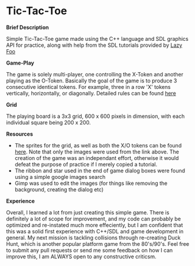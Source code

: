 Tic-Tac-Toe
=========

<b>Brief Description</b>

  Simple Tic-Tac-Toe game made using the C++ language and SDL graphics API for practice, along with help from the SDL tutorials provided by <a href = "http://lazyfoo.net">Lazy Foo</a>
  
<b>Game-Play</b>

  The game is solely multi-player, one controlling the X-Token and another playing as the O-Token. Basically the goal of the game is to produce 3 consecutive identical tokens. For example, three in a row 'X' tokens vertically, horizontally, or diagonally. Detailed rules can be found <a href = "http://boardgames.about.com/od/paperpencil/a/tic_tac_toe.htm">here</a>
  
<b>Grid</b>

  The playing board is a 3x3 grid, 600 x 600 pixels in dimension, with each individual square being 200 x 200. 
  
<b>Resources</b>

  <ul>
    <li>The sprites for the grid, as well as both the X/O tokens can be found <a href = "http://www.sdltutorials.com/sdl-tutorial-tic-tac-toe">here</a>. Note that only the images were used from the link above. The creation of the game was an independant effort, otherwise it would defeat the purpose of practice if I merely copied a tutorial.</li>
    <li>The ribbon and star used in the end of game dialog boxes were found using a simple google images search</li>
    <li>Gimp was used to edit the images (for things like removing the background, creating the dialog etc)</li>
  </ul>
<b>Experience</b>

  Overall, I learned a lot from just creating this simple game. There is definitely a lot of scope for improvement, and my code can probably be optimized and re-instated much more effeciently, but I am confident that this was a solid first experience with C++/SDL and game development in general. My next mission is tackling collisions through re-creating Duck Hunt, which is another popular platform game from the 80's/90's. Feel free to submit any pull requests or send me some feedback on how I can improve this, I am ALWAYS open to any constructive criticsm.
